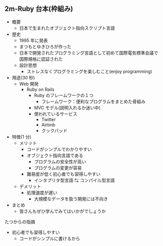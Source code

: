 ## 2m-Ruby 台本(枠組み)

- 概要
  - 日本で生まれたオブジェクト指向スクリプト言語
- 歴史
  - 1995 年に発表
  - まつもとゆきひろが作った
  - 日本で開発されたプログラミング言語として初めて国際電気標準会議で国際規格に認証された
  - 設計思想
    - ストレスなくプログラミングを楽しむこと(enjoy programming)
- 用途(30 秒)
  - Web 開発
    - Ruby on Rails
      - Ruby のフレームワークの１つ
        - フレームワーク：便利なプログラムをまとめた骨組み
      - MVC モデル(説明入れるか迷い中)
      - 使われているサービス
        - Twitter
        - Airbnb
        - クックパッド
- 特徴(1 分)
  - メリット
    - コードがシンプルでわかりやすい
    - オブジェクト指向言語である
      - プログラムの安全性が高い
      - プログラムの変更が容易
    - 難易度が低く初心者でも習得しやすい
      - インタプリタ型言語 ⇆ コンパイル型言語
  - デメリット
    - 処理速度が遅い
      - 大規模なデータを扱う開発には不向き
- まとめ
  - 皆さんもぜひ学んでみてはいかがでしょうか

たつからの指摘

- 初心者でも習得しやすい
  - コードがシンプルに書けるから
